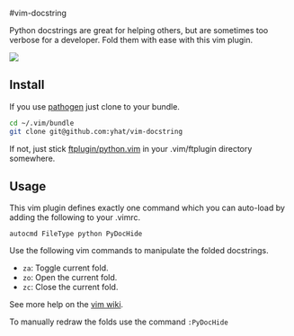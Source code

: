 #vim-docstring

Python docstrings are great for helping others, but are sometimes too verbose
for a developer. Fold them with ease with this vim plugin.

![](https://user-images.githubusercontent.com/10103049/59969885-e7591800-950d-11e9-92ed-c417f23dc87c.png)

## Install

If you use [pathogen](https://github.com/tpope/vim-pathogen) just clone to your bundle.

```bash
cd ~/.vim/bundle
git clone git@github.com:yhat/vim-docstring
```

If not, just stick [ftplugin/python.vim](./ftplugin/python.vim) in your 
.vim/ftplugin directory somewhere.

## Usage

This vim plugin defines exactly one command which you can auto-load by adding
the following to your .vimrc.

```vim
autocmd FileType python PyDocHide
```

Use the following vim commands to manipulate the folded docstrings.

* `za`: Toggle current fold.
* `zo`: Open the current fold.
* `zc`: Close the current fold.

See more help on the [vim wiki](http://vim.wikia.com/wiki/Folding#Opening_and_closing_folds).

To manually redraw the folds use the command `:PyDocHide`
